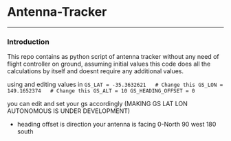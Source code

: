 # Antenna-Tracker

---

### Introduction

This repo contains as python script of antenna tracker without any need of flight controller on ground,
assuming initial values this code does all the calculations by itself and doesnt require any additional values.

using and editing values in
`GS_LAT = -35.3632621   # Change this
GS_LON = 149.1652374   # Change this
GS_ALT = 10
GS_HEADING_OFFSET = 0`

you can edit and set your gs accordingly (MAKING GS LAT LON AUTONOMOUS IS UNDER DEVELOPMENT)

- heading offset is direction your antenna is facing 0-North 90 west 180 south 
